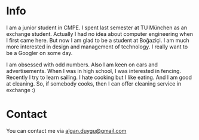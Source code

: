 # Info #

I am a junior student in CMPE. I spent last semester at TU München as an exchange student. Actually I had no idea about computer engineering when I first came here. But now I am glad to be a student at Boğaziçi. I am much more interested in design and management of technology. I really want to be a Googler on some day.

I am obsessed with odd numbers. Also I am keen on cars and advertisements. When I was in high school, I was interested in fencing. Recently I try to learn sailing. I hate cooking but I like eating. And I am good at cleaning. So, if somebody cooks, then I can offer cleaning service in exchange :)


# Contact #

You can contact me via algan.duygu@gmail.com